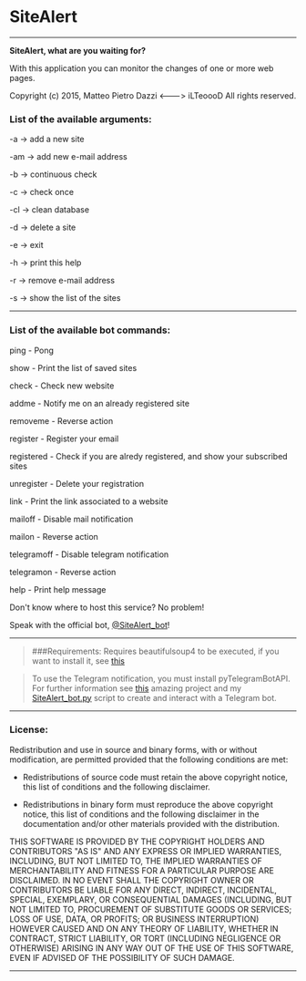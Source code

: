 # SiteAlert
------------------------

**SiteAlert, what are you waiting for?**

With this application you can monitor the changes of one or more web pages.

Copyright (c) 2015, Matteo Pietro Dazzi <---> iLTeoooD
All rights reserved.

### List of the available arguments:

-a -> add a new site

-am -> add new e-mail address

-b -> continuous check

-c -> check once

-cl -> clean database

-d -> delete a site

-e -> exit

-h -> print this help

-r -> remove e-mail address

-s -> show the list of the sites

------------------------
### List of the available bot commands:

ping - Pong

show - Print the list of saved sites

check - Check new website

addme - Notify me on an already registered site

removeme - Reverse action

register - Register your email

registered - Check if you are alredy registered, and show your subscribed sites

unregister - Delete your registration

link - Print the link associated to a website

mailoff - Disable mail notification

mailon - Reverse action

telegramoff - Disable telegram notification

telegramon - Reverse action

help - Print help message

Don't know where to host this service? No problem!

Speak with the official bot, [@SiteAlert_bot][4]!

------------------------

> ###Requirements: 
> Requires beautifulsoup4 to be executed, if you want to install it, see [this][1]

> To use the Telegram notification, you must install pyTelegramBotAPI. For further information see [this][2] amazing project and my [SiteAlert_bot.py][3] script to create and interact with a Telegram bot.


------------------------
### License:

Redistribution and use in source and binary forms, with or without modification, are permitted provided
that the following conditions are met:

* Redistributions of source code must retain the above copyright notice, this list of conditions and the
  following disclaimer.

* Redistributions in binary form must reproduce the above copyright notice, this list of conditions and
  the following disclaimer in the documentation and/or other materials provided with the distribution.

THIS SOFTWARE IS PROVIDED BY THE COPYRIGHT HOLDERS AND CONTRIBUTORS "AS IS" AND ANY
EXPRESS OR IMPLIED WARRANTIES, INCLUDING, BUT NOT LIMITED TO, THE IMPLIED WARRANTIES OF
MERCHANTABILITY AND FITNESS FOR A PARTICULAR PURPOSE ARE DISCLAIMED. IN NO EVENT SHALL
THE COPYRIGHT OWNER OR CONTRIBUTORS BE LIABLE FOR ANY DIRECT, INDIRECT, INCIDENTAL,
SPECIAL, EXEMPLARY, OR CONSEQUENTIAL DAMAGES (INCLUDING, BUT NOT LIMITED TO,
PROCUREMENT OF SUBSTITUTE GOODS OR SERVICES; LOSS OF USE, DATA, OR PROFITS; OR BUSINESS
INTERRUPTION) HOWEVER CAUSED AND ON ANY THEORY OF LIABILITY, WHETHER IN CONTRACT,
STRICT LIABILITY, OR TORT (INCLUDING NEGLIGENCE OR OTHERWISE) ARISING IN ANY WAY OUT OF
THE USE OF THIS SOFTWARE, EVEN IF ADVISED OF THE POSSIBILITY OF SUCH DAMAGE.

------------------------

[1]: http://www.crummy.com/software/BeautifulSoup/bs4/doc/#installing-beautiful-soup
[2]: https://github.com/eternnoir/pyTelegramBotAPI/
[3]: https://github.com/ilteoood/SiteAlert-Python/blob/master/SiteAlert_bot.py
[4]: https://telegram.me/SiteAlert_bot
